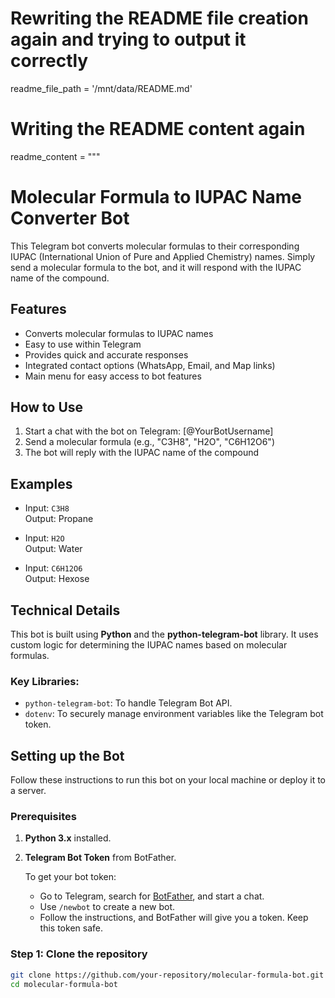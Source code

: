 # Rewriting the README file creation again and trying to output it correctly

readme_file_path = '/mnt/data/README.md'

# Writing the README content again
readme_content = """
# Molecular Formula to IUPAC Name Converter Bot

This Telegram bot converts molecular formulas to their corresponding IUPAC (International Union of Pure and Applied Chemistry) names. Simply send a molecular formula to the bot, and it will respond with the IUPAC name of the compound.

## Features

- Converts molecular formulas to IUPAC names
- Easy to use within Telegram
- Provides quick and accurate responses
- Integrated contact options (WhatsApp, Email, and Map links)
- Main menu for easy access to bot features

## How to Use

1. Start a chat with the bot on Telegram: [@YourBotUsername]
2. Send a molecular formula (e.g., "C3H8", "H2O", "C6H12O6")
3. The bot will reply with the IUPAC name of the compound

## Examples

- Input: `C3H8`  
  Output: Propane

- Input: `H2O`  
  Output: Water

- Input: `C6H12O6`  
  Output: Hexose

## Technical Details

This bot is built using **Python** and the **python-telegram-bot** library. It uses custom logic for determining the IUPAC names based on molecular formulas.

### Key Libraries:
- `python-telegram-bot`: To handle Telegram Bot API.
- `dotenv`: To securely manage environment variables like the Telegram bot token.

## Setting up the Bot

Follow these instructions to run this bot on your local machine or deploy it to a server.

### Prerequisites

1. **Python 3.x** installed.
2. **Telegram Bot Token** from BotFather.

   To get your bot token:
   - Go to Telegram, search for [BotFather](https://telegram.me/BotFather), and start a chat.
   - Use `/newbot` to create a new bot.
   - Follow the instructions, and BotFather will give you a token. Keep this token safe.

### Step 1: Clone the repository

```bash
git clone https://github.com/your-repository/molecular-formula-bot.git
cd molecular-formula-bot
